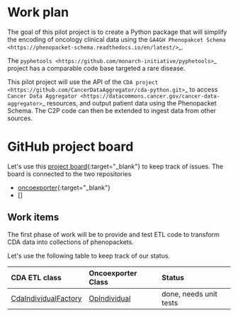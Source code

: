 # Work plan

The goal of this pilot project is to create a Python package that will simplify the encoding of oncology clinical data
using the `GA4GH Phenopakcet Schema <https://phenopacket-schema.readthedocs.io/en/latest/>`_.

The `pyphetools <https://github.com/monarch-initiative/pyphetools>`_ project has a comparable code base targeted
a rare disease.


This pilot project will use the API of the `CDA project <https://github.com/CancerDataAggregator/cda-python.git>`_
to access `Cancer Data Aggregator <https://datacommons.cancer.gov/cancer-data-aggregator>`_ resources, and output
patient data using the Phenopacket Schema. The C2P code can then be extended to ingest data from other sources.


# GitHub project board

Let's use this [project board](https://github.com/orgs/monarch-initiative/projects/60/views/1){:target="_blank"} to keep track of issues.
The board is connected to the two repositories

- [oncoexporter](https://github.com/monarch-initiative/oncoexporter){:target="_blank"}
- []


## Work items

The first phase of work will be to provide and test ETL code to transform CDA data into collections of phenopackets.

Let's use the following table to keep track of our status.

| CDA ETL class                                            | Oncoexporter Class                           | Status                 |
|:---------------------------------------------------------|:---------------------------------------------|:-----------------------|
| [CdaIndividualFactory](./cda/cda_individual_factory.md)  | [OpIndividual](./model/op_individual.md)     | done, needs unit tests |


